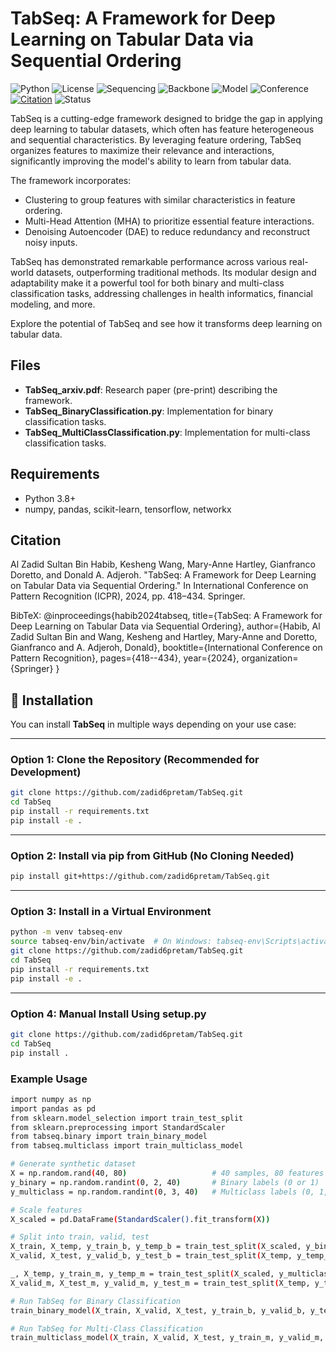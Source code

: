# TabSeq: A Framework for Deep Learning on Tabular Data via Sequential Ordering

![Python](https://img.shields.io/badge/Python-3.8%2B-blue)
![License](https://img.shields.io/badge/License-MIT-green)
![Sequencing](https://img.shields.io/badge/Sequencing-Feature%20Ordering-blueviolet)
![Backbone](https://img.shields.io/badge/Backbone-Transformer--Autoencoder-orange)
![Model](https://img.shields.io/badge/Model-TabSeq-skyblue)
![Conference](https://img.shields.io/badge/Conference-ICPR%202024-blue)
[![Citation](https://img.shields.io/badge/Cite%20Us-Springer--ICPR--2024-red)](https://doi.org/10.1007/978-3-031-78128-5_27)
![Status](https://img.shields.io/badge/Status-Completed-brightgreen)

TabSeq is a cutting-edge framework designed to bridge the gap in applying deep learning to tabular datasets, which often has feature heterogeneous and sequential characteristics. By leveraging feature ordering, TabSeq organizes features to maximize their relevance and interactions, significantly improving the model's ability to learn from tabular data.

The framework incorporates:

- Clustering to group features with similar characteristics in feature ordering.
- Multi-Head Attention (MHA) to prioritize essential feature interactions.
- Denoising Autoencoder (DAE) to reduce redundancy and reconstruct noisy inputs.

TabSeq has demonstrated remarkable performance across various real-world datasets, outperforming traditional methods. Its modular design and adaptability make it a powerful tool for both binary and multi-class classification tasks, addressing challenges in health informatics, financial modeling, and more.

Explore the potential of TabSeq and see how it transforms deep learning on tabular data.

## Files
- **TabSeq_arxiv.pdf**: Research paper (pre-print) describing the framework.
- **TabSeq_BinaryClassification.py**: Implementation for binary classification tasks.
- **TabSeq_MultiClassClassification.py**: Implementation for multi-class classification tasks.

## Requirements
- Python 3.8+
- numpy, pandas, scikit-learn, tensorflow, networkx

## Citation
Al Zadid Sultan Bin Habib, Kesheng Wang, Mary-Anne Hartley, Gianfranco Doretto, and Donald A. Adjeroh. "TabSeq: A Framework for Deep Learning on Tabular Data via Sequential Ordering." In International Conference on Pattern Recognition (ICPR), 2024, pp. 418–434. Springer.

BibTeX:
@inproceedings{habib2024tabseq,
  title={TabSeq: A Framework for Deep Learning on Tabular Data via Sequential Ordering},
  author={Habib, Al Zadid Sultan Bin and Wang, Kesheng and Hartley, Mary-Anne and Doretto, Gianfranco and A. Adjeroh, Donald},
  booktitle={International Conference on Pattern Recognition},
  pages={418--434},
  year={2024},
  organization={Springer}
}


## 🚀 Installation

You can install **TabSeq** in multiple ways depending on your use case:

---

### Option 1: Clone the Repository (Recommended for Development)

```bash
git clone https://github.com/zadid6pretam/TabSeq.git
cd TabSeq
pip install -r requirements.txt
pip install -e .
```

---

### Option 2: Install via pip from GitHub (No Cloning Needed)

```bash
pip install git+https://github.com/zadid6pretam/TabSeq.git
```

---

### Option 3: Install in a Virtual Environment

```bash
python -m venv tabseq-env
source tabseq-env/bin/activate  # On Windows: tabseq-env\Scripts\activate
git clone https://github.com/zadid6pretam/TabSeq.git
cd TabSeq
pip install -r requirements.txt
pip install -e .
```

---

### Option 4: Manual Install Using setup.py

```bash
git clone https://github.com/zadid6pretam/TabSeq.git
cd TabSeq
pip install .
```


### Example Usage

```bash
import numpy as np
import pandas as pd
from sklearn.model_selection import train_test_split
from sklearn.preprocessing import StandardScaler
from tabseq.binary import train_binary_model
from tabseq.multiclass import train_multiclass_model

# Generate synthetic dataset
X = np.random.rand(40, 80)                   # 40 samples, 80 features
y_binary = np.random.randint(0, 2, 40)       # Binary labels (0 or 1)
y_multiclass = np.random.randint(0, 3, 40)   # Multiclass labels (0, 1, 2)

# Scale features
X_scaled = pd.DataFrame(StandardScaler().fit_transform(X))

# Split into train, valid, test
X_train, X_temp, y_train_b, y_temp_b = train_test_split(X_scaled, y_binary, test_size=0.4, stratify=y_binary)
X_valid, X_test, y_valid_b, y_test_b = train_test_split(X_temp, y_temp_b, test_size=0.5, stratify=y_temp_b)

_, X_temp, y_train_m, y_temp_m = train_test_split(X_scaled, y_multiclass, test_size=0.4, stratify=y_multiclass)
X_valid_m, X_test_m, y_valid_m, y_test_m = train_test_split(X_temp, y_temp_m, test_size=0.5, stratify=y_temp_m)

# Run TabSeq for Binary Classification
train_binary_model(X_train, X_valid, X_test, y_train_b, y_valid_b, y_test_b)

# Run TabSeq for Multi-Class Classification
train_multiclass_model(X_train, X_valid, X_test, y_train_m, y_valid_m, y_test_m, num_classes=3)
```

